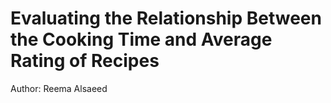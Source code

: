 # Evaluating the Relationship Between the Cooking Time and Average Rating of Recipes
Author: Reema Alsaeed
